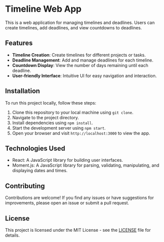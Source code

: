 # Timeline Web App

This is a web application for managing timelines and deadlines. Users can create timelines, add deadlines, and view countdowns to deadlines.

## Features

- **Timeline Creation**: Create timelines for different projects or tasks.
- **Deadline Management**: Add and manage deadlines for each timeline.
- **Countdown Display**: View the number of days remaining until each deadline.
- **User-friendly Interface**: Intuitive UI for easy navigation and interaction.

## Installation

To run this project locally, follow these steps:

1. Clone this repository to your local machine using `git clone`.
2. Navigate to the project directory.
3. Install dependencies using `npm install`.
4. Start the development server using `npm start`.
5. Open your browser and visit `http://localhost:3000` to view the app.

## Technologies Used

- React: A JavaScript library for building user interfaces.
- Moment.js: A JavaScript library for parsing, validating, manipulating, and displaying dates and times.

## Contributing

Contributions are welcome! If you find any issues or have suggestions for improvements, please open an issue or submit a pull request.

## License

This project is licensed under the MIT License - see the [LICENSE](LICENSE) file for details.
